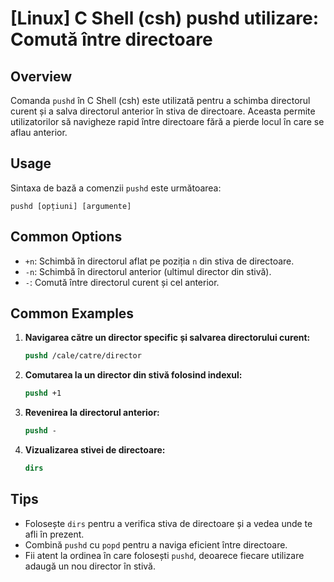 # [Linux] C Shell (csh) pushd utilizare: Comută între directoare

## Overview
Comanda `pushd` în C Shell (csh) este utilizată pentru a schimba directorul curent și a salva directorul anterior în stiva de directoare. Aceasta permite utilizatorilor să navigheze rapid între directoare fără a pierde locul în care se aflau anterior.

## Usage
Sintaxa de bază a comenzii `pushd` este următoarea:

```
pushd [opțiuni] [argumente]
```

## Common Options
- `+n`: Schimbă în directorul aflat pe poziția `n` din stiva de directoare.
- `-n`: Schimbă în directorul anterior (ultimul director din stivă).
- `-`: Comută între directorul curent și cel anterior.

## Common Examples
1. **Navigarea către un director specific și salvarea directorului curent:**
   ```csh
   pushd /cale/catre/director
   ```

2. **Comutarea la un director din stivă folosind indexul:**
   ```csh
   pushd +1
   ```

3. **Revenirea la directorul anterior:**
   ```csh
   pushd -
   ```

4. **Vizualizarea stivei de directoare:**
   ```csh
   dirs
   ```

## Tips
- Folosește `dirs` pentru a verifica stiva de directoare și a vedea unde te afli în prezent.
- Combină `pushd` cu `popd` pentru a naviga eficient între directoare.
- Fii atent la ordinea în care folosești `pushd`, deoarece fiecare utilizare adaugă un nou director în stivă.